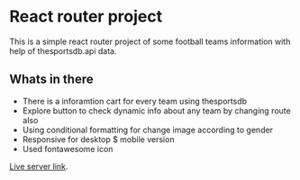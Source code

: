 # React router project

This is a simple react router project of some football teams information with help of thesportsdb.api data.

## Whats in there

- There is a inforamtion cart for every team using thesportsdb
- Explore button to check dynamic info about any team by changing route also
- Using conditional formatting for change image according to gender
- Responsive for desktop $ mobile version
- Used fontawesome icon

[Live server link](https://upbeat-davinci-e9b099.netlify.app).

